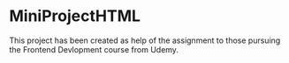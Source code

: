 # MiniProjectHTML 
This project has been created as help of the assignment to those pursuing the Frontend Devlopment course from Udemy.
